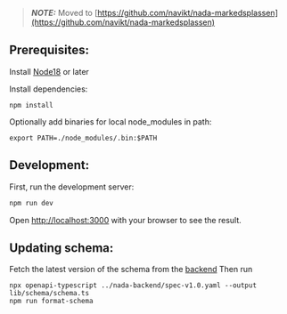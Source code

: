 > **_NOTE:_** Moved to [https://github.com/navikt/nada-markedsplassen](https://github.com/navikt/nada-markedsplassen)


## Prerequisites:

Install [Node18](https://nodejs.org/en) or later

Install dependencies:
```
npm install
```

Optionally add binaries for local node_modules in path:
```
export PATH=./node_modules/.bin:$PATH
```

## Development:
First, run the development server:

```bash
npm run dev
```

Open [http://localhost:3000](http://localhost:3000) with your browser to see the result.

## Updating schema:

Fetch the latest version of the schema from the [backend](https://github.com/navikt/nada-backend/blob/main/spec-v1.0.yaml)
Then run

```
npx openapi-typescript ../nada-backend/spec-v1.0.yaml --output lib/schema/schema.ts
npm run format-schema
```
